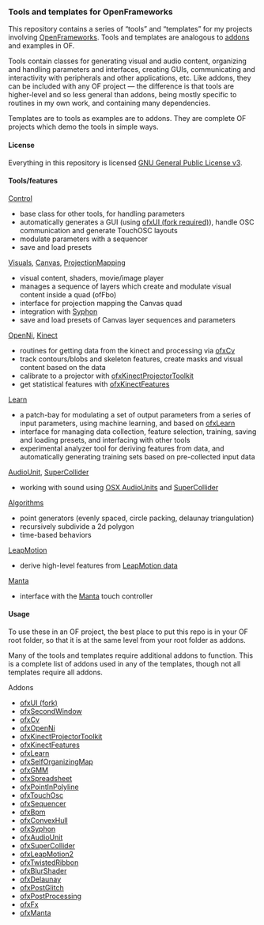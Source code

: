 ### Tools and templates for OpenFrameworks

This repository contains a series of “tools” and “templates” for my projects involving [OpenFrameworks](openframeworks.cc). Tools and templates are analogous to [addons](http://www.ofxaddons.com) and examples in OF.

Tools contain classes for generating visual and audio content, organizing and handling parameters and interfaces, creating GUIs, communicating and interactivity with peripherals and other applications, etc. Like addons, they can be included with any OF project — the difference is that tools are higher-level and so less general than addons, being mostly specific to routines in my own work, and containing many dependencies.

Templates are to tools as examples are to addons. They are complete OF projects which demo the tools in simple ways.


#### License

Everything in this repository is licensed [GNU General Public License v3](http://www.gnu.org/copyleft/gpl.html).


#### Tools/features

[Control](https://github.com/genekogan/OF-tools-and-templates/tree/master/Control)
 - base class for other tools, for handling parameters
 - automatically generates a GUI (using [ofxUI (fork required)](https://github.com/genekogan/ofxUI)), handle OSC communication and generate TouchOSC layouts
 - modulate parameters with a sequencer
 - save and load presets

[Visuals](https://github.com/genekogan/OF-tools-and-templates/tree/master/Visuals), [Canvas](https://github.com/genekogan/OF-tools-and-templates/tree/master/Canvas), [ProjectionMapping](https://github.com/genekogan/OF-tools-and-templates/tree/master/ProjectionMapping)
 - visual content, shaders, movie/image player
 - manages a sequence of layers which create and modulate visual content inside a quad (ofFbo)
 - interface for projection mapping the Canvas quad
 - integration with [Syphon](http://syphon.v002.info/)
 - save and load presets of Canvas layer sequences and parameters

[OpenNi](https://github.com/genekogan/OF-tools-and-templates/tree/master/OpenNi), [Kinect](https://github.com/genekogan/OF-tools-and-templates/tree/master/Kinect)
 - routines for getting data from the kinect and processing via [ofxCv](https://github.com/kylemcdonald/ofxCv)
 - track contours/blobs and skeleton features, create masks and visual content based on the data
 - calibrate to a projector with [ofxKinectProjectorToolkit](https://github.com/genekogan/ofxKinectProjectorToolkit)
 - get statistical features with [ofxKinectFeatures](https://github.com/asarasua/ofxKinectFeatures)

[Learn](https://github.com/genekogan/OF-tools-and-templates/tree/master/Learn)
 - a patch-bay for modulating a set of output parameters from a series of input parameters, using machine learning, and based on [ofxLearn](https://github.com/genekogan/ofxLearn)
 - interface for managing data collection, feature selection, training, saving and loading presets, and interfacing with other tools
 - experimental analyzer tool for deriving features from data, and automatically generating training sets based on pre-collected input data

[AudioUnit](https://github.com/genekogan/OF-tools-and-templates/tree/master/AudioUnit), [SuperCollider](https://github.com/genekogan/OF-tools-and-templates/tree/master/SuperCollider)
 - working with sound using [OSX AudioUnits](https://github.com/admsyn/ofxAudioUnit) and [SuperCollider](supercollider.sourceforge.net)
 

[Algorithms](https://github.com/genekogan/OF-tools-and-templates/tree/master/Algorithms)
 - point generators (evenly spaced, circle packing, delaunay triangulation)
 - recursively subdivide a 2d polygon
 - time-based behaviors

[LeapMotion](https://github.com/genekogan/OF-tools-and-templates/tree/master/LeapMotion)
 - derive high-level features from [LeapMotion data](https://www.leapmotion.com/)

[Manta](https://github.com/genekogan/OF-tools-and-templates/tree/master/Manta)
 - interface with the [Manta](www.snyderphonics.com/products.htm) touch controller


#### Usage

To use these in an OF project, the best place to put this repo is in your OF root folder, so that it is at the same level from your root folder as addons.

Many of the tools and templates require additional addons to function. This is a complete list of addons used in any of the templates, though not all templates require all addons.

Addons
 - [ofxUI (fork)](https://github.com/genekogan/ofxUI)
 - [ofxSecondWindow](https://github.com/genekogan/ofxSecondWindow)
 - [ofxCv](https://github.com/kylemcdonald/ofxCv)
 - [ofxOpenNi](https://github.com/gameoverhack/ofxOpenNI)
 - [ofxKinectProjectorToolkit](https://github.com/genekogan/ofxKinectProjectorToolkit)
 - [ofxKinectFeatures](https://github.com/asarasua/ofxKinectFeatures)
 - [ofxLearn](https://github.com/genekogan/ofxLearn)
 - [ofxSelfOrganizingMap](https://github.com/genekogan/ofxSelfOrganizingMap)
 - [ofxGMM](https://github.com/genekogan/ofxGMM)
 - [ofxSpreadsheet](https://github.com/genekogan/ofxSpreadsheet)
 - [ofxPointInPolyline](https://github.com/genekogan/ofxPointInPolyline)
 - [ofxTouchOsc](https://github.com/genekogan/ofxTouchOsc)
 - [ofxSequencer](https://github.com/genekogan/ofxSequencer)
 - [ofxBpm](https://github.com/mirrorboy714/ofxBpm)
 - [ofxConvexHull](https://github.com/genekogan/ofxConvexHull)
 - [ofxSyphon](https://github.com/astellato/ofxSyphon)
 - [ofxAudioUnit](https://github.com/admsyn/ofxAudioUnit)
 - [ofxSuperCollider](http://www.erase.net/projects/ofxSuperCollider/)
 - [ofxLeapMotion2](https://github.com/genekogan/ofxLeapMotion2)
 - [ofxTwistedRibbon](https://github.com/tado/ofxTwistedRibbon)
 - [ofxBlurShader](https://github.com/companje/ofxBlurShader)
 - [ofxDelaunay](https://github.com/obviousjim/ofxDelaunay)
 - [ofxPostGlitch](https://github.com/maxillacult/ofxPostGlitch)
 - [ofxPostProcessing](https://github.com/neilmendoza/ofxPostProcessing)
 - [ofxFx](https://github.com/patriciogonzalezvivo/ofxFX)
 - [ofxManta](https://github.com/genekogan/ofxManta/tree/master/src)
